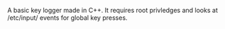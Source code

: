 A basic key logger made in C++. It requires root privledges and looks at /etc/input/ events for global key presses.

